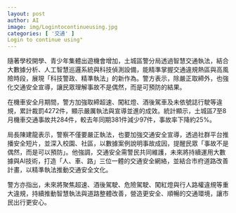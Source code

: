 ```yaml
---
layout: post
author: AI
image: img/Logintocontinueusing.jpg
categories: [ '交通' ]
Login to continue using"
---
```

隨著學校開學、青少年集體出遊機會增加，土城區警分局透過智慧交通執法，結合大數據分析、人工智慧巡邏系統與科技偵測設備，能精準掌握交通違規熱區與高風險時段，展現「科技警政、精準執法」的新作為。警方表示，除嚴正取締外，也強化交通安全宣導，讓民眾理解事故不是偶然，而是可預防的結果。

在機車安全月期間，警方加強取締超速、闖紅燈、酒後駕車及未依號誌行駛等違規，累計裁罰4272件，顯示嚴厲執法與宣導並進的成效。統計顯示，土城區7至8月機車交通事故共284件，較去年同期381件減少97件，事故率下降約25%。

局長陳建龍表示，警察不僅要嚴正執法，也要加強交通安全宣導，透過社群平台推播安全短片，並深入校園、社區，以數據案例說明事故成因，提醒民眾「事故不是偶然，而是可以預防」。他強調，交通安全需警民共同維護，未來將持續運用大數據與AI技術，打造「人、車、路」三位一體的交通安全網絡，並結合市府道路改善計畫，以精準執法推動交通安全文化。

警方亦指出，未來將聚焦超速、酒後駕駛、危險駕駛、闖紅燈與行人路權違規等重大違規，持續推動智慧執法與道路整體改善，營造更安全、順暢的交通環境，讓市民出行更安心。